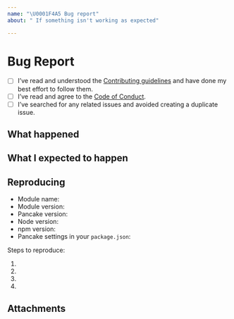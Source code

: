 ```yaml
---
name: "\U0001F4A5 Bug report"
about: " If something isn't working as expected"

---
```


# Bug Report

- [ ] I’ve read and understood the [Contributing guidelines](https://github.com/govau/design-system-components/blob/master/CONTRIBUTING.md) and have done my best effort to follow them.
- [ ] I’ve read and agree to the [Code of Conduct](https://github.com/govau/design-system-components/blob/master/CODE_OF_CONDUCT.md).
- [ ] I’ve searched for any related issues and avoided creating a duplicate issue.

## What happened

<!--
	What happened that makes you think this is a bug or missing feature?
-->

## What I expected to happen

<!--
	What did you expect to happen. You can skip this section if this is a feature request.
-->


## Reproducing

- Module name:
- Module version:
- Pancake version:
- Node version:
- npm version:
- Pancake settings in your `package.json`:

Steps to reproduce:

1.
2.
3.
4.


## Attachments

<!--
	Screenshots, logs, repo link, CodePen etc
-->
